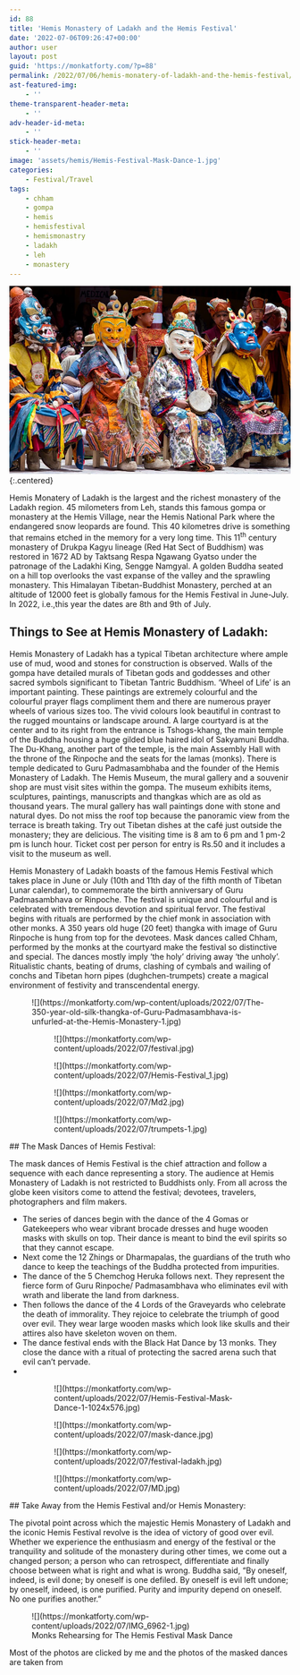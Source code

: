 ```yaml
---
id: 88
title: 'Hemis Monastery of Ladakh and the Hemis Festival'
date: '2022-07-06T09:26:47+00:00'
author: user
layout: post
guid: 'https://monkatforty.com/?p=88'
permalink: /2022/07/06/hemis-monatery-of-ladakh-and-the-hemis-festival/
ast-featured-img:
    - ''
theme-transparent-header-meta:
    - ''
adv-header-id-meta:
    - ''
stick-header-meta:
    - ''
image: 'assets/hemis/Hemis-Festival-Mask-Dance-1.jpg'
categories:
    - Festival/Travel
tags:
    - chham
    - gompa
    - hemis
    - hemisfestival
    - hemismonastry
    - ladakh
    - leh
    - monastery
---
```


![placeholder](/assets/hemis/Hemis-Festival_Cover.webp){:.centered}

Hemis Monatery of Ladakh is the largest and the richest monastery of the Ladakh region. 45 milometers from Leh, stands this famous gompa or monastery at the Hemis Village, near the Hemis National Park where the endangered snow leopards are found. This 40 kilometres drive is something that remains etched in the memory for a very long time. This 11<sup>th</sup> century monastery of Drukpa Kagyu lineage (Red Hat Sect of Buddhism) was restored in 1672 AD by Taktsang Respa Ngawang Gyatso under the patronage of the Ladakhi King, Sengge Namgyal. A golden Buddha seated on a hill top overlooks the vast expanse of the valley and the sprawling monastery. This Himalayan Tibetan-Buddhist Monastery, perched at an altitude of 12000 feet is globally famous for the Hemis Festival in June-July. In 2022, i.e.,this year the dates are 8th and 9th of July.



## Things to See at Hemis Monastery of Ladakh:

Hemis Monastery of Ladakh has a typical Tibetan architecture where ample use of mud, wood and stones for construction is observed. Walls of the gompa have detailed murals of Tibetan gods and goddesses and other sacred symbols significant to Tibetan Tantric Buddhism. ‘Wheel of Life’ is an important painting. These paintings are extremely colourful and the colourful prayer flags compliment them and there are numerous prayer wheels of various sizes too. The vivid colours look beautiful in contrast to the rugged mountains or landscape around. A large courtyard is at the center and to its right from the entrance is Tshogs-khang, the main temple of the Buddha housing a huge gilded blue haired idol of Sakyamuni Buddha. The Du-Khang, another part of the temple, is the main Assembly Hall with the throne of the Rinpoche and the seats for the lamas (monks). There is temple dedicated to Guru Padmasambhaba and the founder of the Hemis Monastery of Ladakh. The Hemis Museum, the mural gallery and a souvenir shop are must visit sites within the gompa. The museum exhibits items, sculptures, paintings, manuscripts and thangkas which are as old as thousand years. The mural gallery has wall paintings done with stone and natural dyes. Do not miss the roof top because the panoramic view from the terrace is breath taking. Try out Tibetan dishes at the café just outside the monastery; they are delicious. The visiting time is 8 am to 6 pm and 1 pm-2 pm is lunch hour. Ticket cost per person for entry is Rs.50 and it includes a visit to the museum as well.





Hemis Monastery of Ladakh boasts of the famous Hemis Festival which takes place in June or July (10th and 11th day of the fifth month of Tibetan Lunar calendar), to commemorate the birth anniversary of Guru Padmasambhava or Rinpoche. The festival is unique and colourful and is celebrated with tremendous devotion and spiritual fervor. The festival begins with rituals are performed by the chief monk in association with other monks. A 350 years old huge (20 feet) thangka with image of Guru Rinpoche is hung from top for the devotees. Mask dances called Chham, performed by the monks at the courtyard make the festival so distinctive and special. The dances mostly imply ‘the holy’ driving away ‘the unholy’. Ritualistic chants, beating of drums, clashing of cymbals and wailing of conchs and Tibetan horn pipes (dughchen-trumpets) create a magical environment of festivity and transcendental energy.

<figure class="wp-block-image aligncenter size-full">![](https://monkatforty.com/wp-content/uploads/2022/07/The-350-year-old-silk-thangka-of-Guru-Padmasambhava-is-unfurled-at-the-Hemis-Monastery-1.jpg)</figure><figure class="wp-container-26 wp-block-gallery-25 wp-block-gallery has-nested-images columns-default is-cropped"><figure class="wp-block-image size-large">![](https://monkatforty.com/wp-content/uploads/2022/07/festival.jpg)</figure><figure class="wp-block-image size-large">![](https://monkatforty.com/wp-content/uploads/2022/07/Hemis-Festival_1.jpg)</figure></figure><figure class="wp-container-28 wp-block-gallery-27 wp-block-gallery has-nested-images columns-default is-cropped"><figure class="wp-block-image size-large">![](https://monkatforty.com/wp-content/uploads/2022/07/Md2.jpg)</figure><figure class="wp-block-image size-large">![](https://monkatforty.com/wp-content/uploads/2022/07/trumpets-1.jpg)</figure></figure>## The Mask Dances of Hemis Festival:

The mask dances of Hemis Festival is the chief attraction and follow a sequence with each dance representing a story. The audience at Hemis Monastery of Ladakh is not restricted to Buddhists only. From all across the globe keen visitors come to attend the festival; devotees, travelers, photographers and film makers.

- The series of dances begin with the dance of the 4 Gomas or Gatekeepers who wear vibrant brocade dresses and huge wooden masks with skulls on top. Their dance is meant to bind the evil spirits so that they cannot escape.
- Next come the 12 Zhings or Dharmapalas, the guardians of the truth who dance to keep the teachings of the Buddha protected from impurities.
- The dance of the 5 Chemchog Heruka follows next. They represent the fierce form of Guru Rinpoche/ Padmasambhava who eliminates evil with wrath and liberate the land from darkness.
- Then follows the dance of the 4 Lords of the Graveyards who celebrate the death of immorality. They rejoice to celebrate the triumph of good over evil. They wear large wooden masks which look like skulls and their attires also have skeleton woven on them.
- The dance festival ends with the Black Hat Dance by 13 monks. They close the dance with a ritual of protecting the sacred arena such that evil can’t pervade.
- 

<figure class="wp-container-30 wp-block-gallery-29 wp-block-gallery has-nested-images columns-default is-cropped"><figure class="wp-block-image size-large">![](https://monkatforty.com/wp-content/uploads/2022/07/Hemis-Festival-Mask-Dance-1-1024x576.jpg)</figure><figure class="wp-block-image size-large">![](https://monkatforty.com/wp-content/uploads/2022/07/mask-dance.jpg)</figure></figure><figure class="wp-container-32 wp-block-gallery-31 wp-block-gallery has-nested-images columns-default is-cropped"><figure class="wp-block-image size-large">![](https://monkatforty.com/wp-content/uploads/2022/07/festival-ladakh.jpg)</figure><figure class="wp-block-image size-large">![](https://monkatforty.com/wp-content/uploads/2022/07/MD.jpg)</figure></figure>## Take Away from the Hemis Festival and/or Hemis Monastery:

The pivotal point across which the majestic Hemis Monastery of Ladakh and the iconic Hemis Festival revolve is the idea of victory of good over evil. Whether we experience the enthusiasm and energy of the festival or the tranquility and solitude of the monastery during other times, we come out a changed person; a person who can retrospect, differentiate and finally choose between what is right and what is wrong. Buddha said, “By oneself, indeed, is evil done; by oneself is one defiled. By oneself is evil left undone; by oneself, indeed, is one purified. Purity and impurity depend on oneself. No one purifies another.”

<figure class="wp-block-image aligncenter size-full">![](https://monkatforty.com/wp-content/uploads/2022/07/IMG_6962-1.jpg)<figcaption>Monks Rehearsing for The Hemis Festival Mask Dance</figcaption></figure>Most of the photos are clicked by me and the photos of the masked dances are taken from <http://outlook.com>
